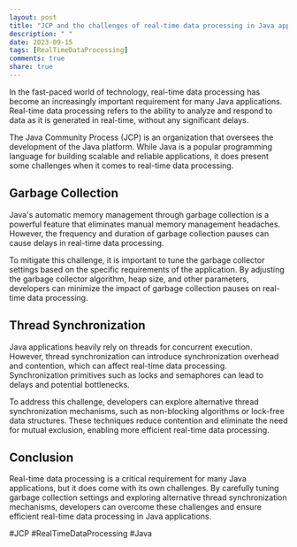 ```yaml
---
layout: post
title: "JCP and the challenges of real-time data processing in Java applications"
description: " "
date: 2023-09-15
tags: [RealTimeDataProcessing]
comments: true
share: true
---
```


In the fast-paced world of technology, real-time data processing has become an increasingly important requirement for many Java applications. Real-time data processing refers to the ability to analyze and respond to data as it is generated in real-time, without any significant delays.

The Java Community Process (JCP) is an organization that oversees the development of the Java platform. While Java is a popular programming language for building scalable and reliable applications, it does present some challenges when it comes to real-time data processing.

## Garbage Collection

Java's automatic memory management through garbage collection is a powerful feature that eliminates manual memory management headaches. However, the frequency and duration of garbage collection pauses can cause delays in real-time data processing.

To mitigate this challenge, it is important to tune the garbage collector settings based on the specific requirements of the application. By adjusting the garbage collector algorithm, heap size, and other parameters, developers can minimize the impact of garbage collection pauses on real-time data processing.

## Thread Synchronization

Java applications heavily rely on threads for concurrent execution. However, thread synchronization can introduce synchronization overhead and contention, which can affect real-time data processing. Synchronization primitives such as locks and semaphores can lead to delays and potential bottlenecks.

To address this challenge, developers can explore alternative thread synchronization mechanisms, such as non-blocking algorithms or lock-free data structures. These techniques reduce contention and eliminate the need for mutual exclusion, enabling more efficient real-time data processing.

## Conclusion

Real-time data processing is a critical requirement for many Java applications, but it does come with its own challenges. By carefully tuning garbage collection settings and exploring alternative thread synchronization mechanisms, developers can overcome these challenges and ensure efficient real-time data processing in Java applications.

#JCP #RealTimeDataProcessing #Java
